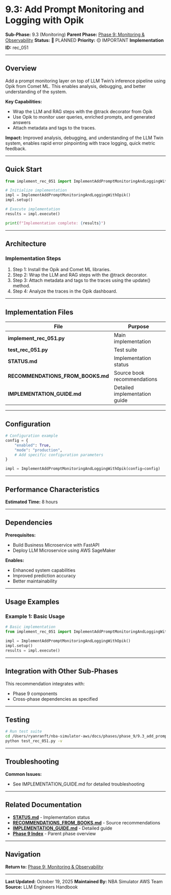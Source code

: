 # 9.3: Add Prompt Monitoring and Logging with Opik

**Sub-Phase:** 9.3 (Monitoring)
**Parent Phase:** [Phase 9: Monitoring & Observability](../PHASE_9_INDEX.md)
**Status:** 🔵 PLANNED
**Priority:** 🟡 IMPORTANT
**Implementation ID:** rec_051

---

## Overview

Add a prompt monitoring layer on top of LLM Twin’s inference pipeline using Opik from Comet ML. This enables analysis, debugging, and better understanding of the system.

**Key Capabilities:**
- Wrap the LLM and RAG steps with the @track decorator from Opik
- Use Opik to monitor user queries, enriched prompts, and generated answers
- Attach metadata and tags to the traces.

**Impact:**
Improved analysis, debugging, and understanding of the LLM Twin system, enables rapid error pinpointing with trace logging, quick metric feedback.

---

## Quick Start

```python
from implement_rec_051 import ImplementAddPromptMonitoringAndLoggingWithOpik

# Initialize implementation
impl = ImplementAddPromptMonitoringAndLoggingWithOpik()
impl.setup()

# Execute implementation
results = impl.execute()

print(f"Implementation complete: {results}")
```

---

## Architecture

### Implementation Steps

1. Step 1: Install the Opik and Comet ML libraries.
2. Step 2: Wrap the LLM and RAG steps with the @track decorator.
3. Step 3: Attach metadata and tags to the traces using the update() method.
4. Step 4: Analyze the traces in the Opik dashboard.

---

## Implementation Files

| File | Purpose |
|------|---------|
| **implement_rec_051.py** | Main implementation |
| **test_rec_051.py** | Test suite |
| **STATUS.md** | Implementation status |
| **RECOMMENDATIONS_FROM_BOOKS.md** | Source book recommendations |
| **IMPLEMENTATION_GUIDE.md** | Detailed implementation guide |

---

## Configuration

```python
# Configuration example
config = {
    "enabled": True,
    "mode": "production",
    # Add specific configuration parameters
}

impl = ImplementAddPromptMonitoringAndLoggingWithOpik(config=config)
```

---

## Performance Characteristics

**Estimated Time:** 8 hours

---

## Dependencies

**Prerequisites:**
- Build Business Microservice with FastAPI
- Deploy LLM Microservice using AWS SageMaker

**Enables:**
- Enhanced system capabilities
- Improved prediction accuracy
- Better maintainability

---

## Usage Examples

### Example 1: Basic Usage

```python
# Basic implementation
from implement_rec_051 import ImplementAddPromptMonitoringAndLoggingWithOpik

impl = ImplementAddPromptMonitoringAndLoggingWithOpik()
impl.setup()
results = impl.execute()
```

---

## Integration with Other Sub-Phases

This recommendation integrates with:
- Phase 9 components
- Cross-phase dependencies as specified

---

## Testing

```bash
# Run test suite
cd /Users/ryanranft/nba-simulator-aws/docs/phases/phase_9/9.3_add_prompt_monitoring_and_logging_with_opik
python test_rec_051.py -v
```

---

## Troubleshooting

**Common Issues:**
- See IMPLEMENTATION_GUIDE.md for detailed troubleshooting

---

## Related Documentation

- **[STATUS.md](STATUS.md)** - Implementation status
- **[RECOMMENDATIONS_FROM_BOOKS.md](RECOMMENDATIONS_FROM_BOOKS.md)** - Source recommendations
- **[IMPLEMENTATION_GUIDE.md](IMPLEMENTATION_GUIDE.md)** - Detailed guide
- **[Phase 9 Index](../PHASE_9_INDEX.md)** - Parent phase overview

---

## Navigation

**Return to:** [Phase 9: Monitoring & Observability](../PHASE_9_INDEX.md)

---

**Last Updated:** October 19, 2025
**Maintained By:** NBA Simulator AWS Team
**Source:** LLM Engineers Handbook
